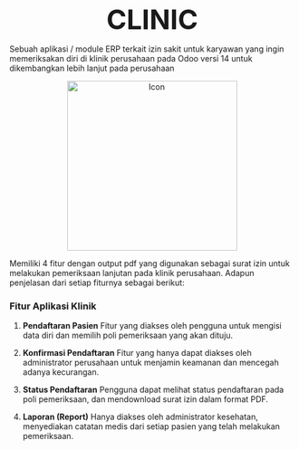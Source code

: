 <p align="center">
 <strong><font size="10">CLINIC</font>
 </strong></p>

Sebuah aplikasi / module  ERP terkait izin sakit untuk karyawan yang ingin memeriksakan diri di klinik perusahaan pada Odoo versi 14 untuk dikembangkan lebih lanjut pada perusahaan

<p align="center">
  <img src="https://github.com/Luqna/Clinic_Odoo/assets/95532944/9dcafdb7-b3f4-4618-bb86-da9122860310" width="300" alt="Icon">
</p>

Memiliki 4 fitur dengan output pdf yang digunakan sebagai surat izin untuk melakukan pemeriksaan lanjutan pada klinik perusahaan. Adapun penjelasan dari setiap fiturnya sebagai berikut:
### Fitur Aplikasi Klinik

1. **Pendaftaran Pasien**
   Fitur yang diakses oleh pengguna untuk mengisi data diri dan memilih poli pemeriksaan yang akan dituju.

2. **Konfirmasi Pendaftaran**
   Fitur yang hanya dapat diakses oleh administrator perusahaan untuk menjamin keamanan dan mencegah adanya kecurangan.

3. **Status Pendaftaran**
   Pengguna dapat melihat status pendaftaran pada poli pemeriksaan, dan mendownload surat izin dalam format PDF.

4. **Laporan (Report)**
   Hanya diakses oleh administrator kesehatan, menyediakan catatan medis dari setiap pasien yang telah melakukan pemeriksaan.
